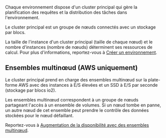 Chaque environnement dispose d'un cluster principal qui gère la planification des requêtes et la distribution des tâches dans l'environnement.

Le cluster principal est un groupe de nœuds connectés avec un stockage par blocs.

La taille de l'instance d'un cluster principal (taille de chaque nœud) et le nombre d'instances (nombre de nœuds) déterminent ses ressources de calcul. Pour plus d'informations, reportez-vous à [Créer un environnement](qiv1640281527006.md).

## Ensembles multinœud (AWS uniquement)


Le cluster principal prend en charge des ensembles multinœud sur la plate-forme AWS avec des instances à E/S élevées et un SSD à E/S par seconde (stockage par blocs io2).

Les ensembles multinœud correspondent à un groupe de nœuds partageant l'accès à un ensemble de volumes. Si un nœud tombe en panne, un autre nœud de cet ensemble peut prendre le contrôle des données stockées pour le nœud défaillant.

Reportez-vous à [Augmentation de la disponibilité avec des ensembles multinœud](https://docs.teradata.com/access/sources/dita/topic?dita:topicPath=jhj1710287413096.dita&utm_source=console&utm_medium=iph).

